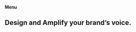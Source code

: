 <!DOCTYPE html>
<html lang="en">
<head>
    <meta charset="UTF-8">
    <meta http-equiv="X-UA-Compatible" content="IE=edge">
    <meta name="viewport" content="width=device-width, initial-scale=1.0">
    <title>JavaScript Projects</title>
    <link rel="stylesheet" href="./Javascript Projects.css">
</head>
<body>
    <main>
        <section class="hero-section">
            <nav class="d-flex justify-content-space-between">
                <div class="logo-container col-1">
                    <img src="./images/download1-removebg-preview.png" alt="" class="logo">
                </div>
                <div class="menu-container d-flex">
                    <h4>Menu</h4>
                    <div class="hamburger">
                        <div class="ham ham1"></div>
                        <div class="ham ham2"></div>
                        <div class="ham ham3"></div>
                    </div>
                </div>
            </nav>
        </section>
        <section class="hero-section2">
            <div>
                <h1>Design and Amplify your brand’s voice.</h1>
            </div>
            <div></div>
        </section>
    </main>
    <script src="./Javascript Projects.js"></script>
</body>
</html>

